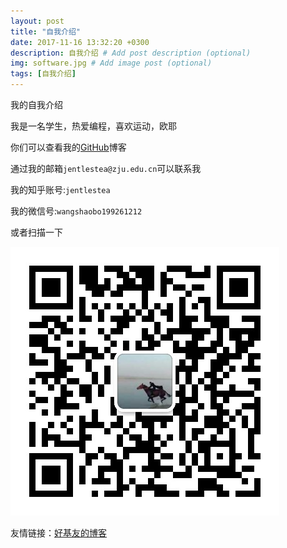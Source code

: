 ```yaml
---
layout: post
title: "自我介绍"
date: 2017-11-16 13:32:20 +0300
description: 自我介绍 # Add post description (optional)
img: software.jpg # Add image post (optional)
tags: [自我介绍]
---
```


我的自我介绍

我是一名学生，热爱编程，喜欢运动，欧耶


你们可以查看我的[GitHub][GitHub-link]博客

[GitHub-link]: https://shaobowang.top

通过我的邮箱`jentlestea@zju.edu.cn`可以联系我

我的知乎账号:`jentlestea`

我的微信号:`wangshaobo199261212`

或者扫描一下

![](../assets/img/my_wechat.jpg)


友情链接：[好基友的博客][haojiyou-link]

[haojiyou-link]: http://chenguanfu.gitee.io/blog_ws_public


